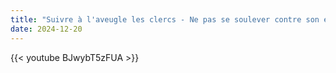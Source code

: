 ```yaml
---
title: "Suivre à l'aveugle les clercs - Ne pas se soulever contre son évêque hérétique ?"
date: 2024-12-20
---
```


{{< youtube BJwybT5zFUA >}}
